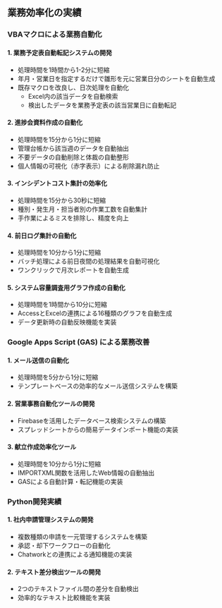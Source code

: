 ## 業務効率化の実績

### VBAマクロによる業務自動化

#### 1. 業務予定表自動転記システムの開発
- 処理時間を1時間から1-2分に短縮
- 年月・営業日を指定するだけで雛形を元に営業日分のシートを自動生成
- 既存マクロを改良し、日次処理を自動化
  - Excel内の該当データを自動検索
  - 検出したデータを業務予定表の該当営業日に自動転記

#### 2. 進捗会資料作成の自動化
- 処理時間を15分から1分に短縮
- 管理台帳から該当週のデータを自動抽出
- 不要データの自動削除と体裁の自動整形
- 個人情報の可視化（赤字表示）による削除漏れ防止

#### 3. インシデントコスト集計の効率化
- 処理時間を15分から30秒に短縮
- 種別・発生月・担当者別の作業工数を自動集計
- 手作業によるミスを排除し、精度を向上

#### 4. 前日ログ集計の自動化
- 処理時間を10分から1分に短縮
- バッチ処理による前日夜間の処理結果を自動可視化
- ワンクリックで月次レポートを自動生成

#### 5. システム容量調査用グラフ作成の自動化
- 処理時間を1時間から10分に短縮
- AccessとExcelの連携による16種類のグラフを自動生成
- データ更新時の自動反映機能を実装

### Google Apps Script (GAS) による業務改善

#### 1. メール送信の自動化
- 処理時間を5分から1分に短縮
- テンプレートベースの効率的なメール送信システムを構築

#### 2. 営業事務自動化ツールの開発
- Firebaseを活用したデータベース検索システムの構築
- スプレッドシートからの簡易データインポート機能の実装

#### 3. 献立作成効率化ツール
- 処理時間を10分から1分に短縮
- IMPORTXML関数を活用したWeb情報の自動抽出
- GASによる自動計算・転記機能の実装

### Python開発実績

#### 1. 社内申請管理システムの開発
- 複数種類の申請を一元管理するシステムを構築
- 承認・却下ワークフローの自動化
- Chatworkとの連携による通知機能の実装

#### 2. テキスト差分検出ツールの開発
- 2つのテキストファイル間の差分を自動検出
- 効率的なテキスト比較機能を実装
